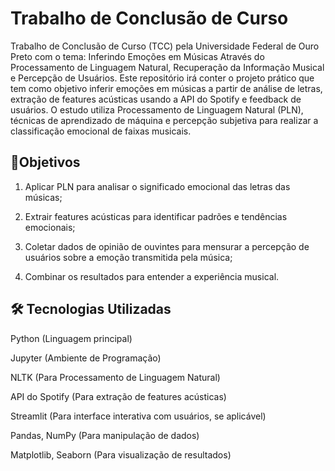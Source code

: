 # Trabalho de Conclusão de Curso
Trabalho de Conclusão de Curso (TCC) pela Universidade Federal de Ouro Preto com o tema: Inferindo Emoções em Músicas Através do Processamento de Linguagem Natural, Recuperação da Informação Musical e Percepção de Usuários. Este repositório irá conter o projeto prático que tem como objetivo inferir emoções em músicas a partir de análise de letras, extração de features acústicas usando a API do Spotify e feedback de usuários. O estudo utiliza Processamento de Linguagem Natural (PLN), técnicas de aprendizado de máquina e percepção subjetiva para realizar a classificação emocional de faixas musicais.

## 📌Objetivos

1. Aplicar PLN para analisar o significado emocional das letras das músicas;

2. Extrair features acústicas para identificar padrões e tendências emocionais;

3. Coletar dados de opinião de ouvintes para mensurar a percepção de usuários sobre a emoção transmitida pela música;

4. Combinar os resultados para entender a experiência musical.

## 🛠 Tecnologias Utilizadas

Python (Linguagem principal)

Jupyter (Ambiente de Programação)

NLTK (Para Processamento de Linguagem Natural)

API do Spotify (Para extração de features acústicas)

Streamlit (Para interface interativa com usuários, se aplicável)

Pandas, NumPy (Para manipulação de dados)

Matplotlib, Seaborn (Para visualização de resultados)
